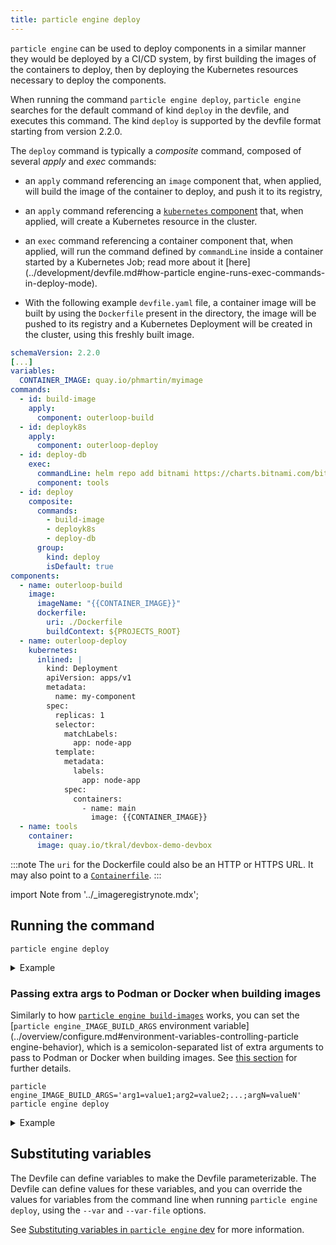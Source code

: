 ```yaml
---
title: particle engine deploy
---
```


`particle engine` can be used to deploy components in a similar manner they would be deployed by a CI/CD system, 
by first building the images of the containers to deploy, then by deploying the Kubernetes resources
necessary to deploy the components.

When running the command `particle engine deploy`, `particle engine` searches for the default command of kind `deploy` in the devfile, and executes this command.
The kind `deploy` is supported by the devfile format starting from version 2.2.0.

The `deploy` command is typically a *composite* command, composed of several *apply* and *exec* commands:
- an `apply` command referencing an `image` component that, when applied, will build the image of the container to deploy, and push it to its registry,
- an `apply` command referencing a [`kubernetes` component](https://devfile.io/docs/2.2.0/defining-kubernetes-resources) that, when applied, will create a Kubernetes resource in the cluster.
- an `exec` command referencing a container component that, when applied, will run the command defined by `commandLine` inside a container started by a Kubernetes Job; read more about it [here](../development/devfile.md#how-particle engine-runs-exec-commands-in-deploy-mode).

- With the following example `devfile.yaml` file, a container image will be built by using the `Dockerfile` present in the directory,
the image will be pushed to its registry and a Kubernetes Deployment will be created in the cluster, using this freshly built image.

```yaml
schemaVersion: 2.2.0
[...]
variables:
  CONTAINER_IMAGE: quay.io/phmartin/myimage
commands:
  - id: build-image
    apply:
      component: outerloop-build
  - id: deployk8s
    apply:
      component: outerloop-deploy
  - id: deploy-db
    exec:
      commandLine: helm repo add bitnami https://charts.bitnami.com/bitnami && helm install my-db bitnami/postgresql
      component: tools
  - id: deploy
    composite:
      commands:
        - build-image
        - deployk8s
        - deploy-db
      group:
        kind: deploy
        isDefault: true
components:
  - name: outerloop-build
    image:
      imageName: "{{CONTAINER_IMAGE}}"
      dockerfile:
        uri: ./Dockerfile
        buildContext: ${PROJECTS_ROOT}
  - name: outerloop-deploy
    kubernetes:
      inlined: |
        kind: Deployment
        apiVersion: apps/v1
        metadata:
          name: my-component
        spec:
          replicas: 1
          selector:
            matchLabels:
              app: node-app
          template:
            metadata:
              labels:
                app: node-app
            spec:
              containers:
                - name: main
                  image: {{CONTAINER_IMAGE}}
  - name: tools
    container:
      image: quay.io/tkral/devbox-demo-devbox
```

:::note
The `uri` for the Dockerfile could also be an HTTP or HTTPS URL.
It may also point to a [`Containerfile`](https://www.mankier.com/5/Containerfile).
:::

import Note from '../_imageregistrynote.mdx';

<Note />

## Running the command
```shell
particle engine deploy
```
<details>
<summary>Example</summary>

```shell
$ particle engine deploy
  __
 /  \__     Deploying the application using my-nodejs Devfile
 \__/  \    Namespace: my-percona-server-mongodb-operator
 /  \__/    particle engine version: v3.0.0-rc1
 \__/

↪ Building & Pushing Container: quay.io/phmartin/myimage
 •  Building image locally  ...
STEP 1/7: FROM quay.io/phmartin/node:17
STEP 2/7: WORKDIR /usr/src/app
--> Using cache b18c8d9f4c739a91e5430f235b7beaac913250bec8bfcae531a8e93c750cea87
--> b18c8d9f4c7
STEP 3/7: COPY package*.json ./
--> Using cache cd151181cd9b2c69fc938eb89f3f71d0327d27ffba53c54247a105733cb36217
--> cd151181cd9
STEP 4/7: RUN npm install
--> Using cache 72b79a4f76ab0f9665653a974f5c667b1cb964c89c58e71aa4817b1055b1c473
--> 72b79a4f76a
STEP 5/7: COPY . .
--> 5c81f92690e
STEP 6/7: EXPOSE 8080
--> 9892b562a8a
STEP 7/7: CMD [ "node", "server.js" ]
COMMIT quay.io/phmartin/myimage
--> 7578e3e3667
Successfully tagged quay.io/phmartin/myimage:latest
7578e3e36676418853c579063dd190c9d736114ca414e28c8646880b446a1618
 ✓  Building image locally [2s]
 •  Pushing image to container registry  ...
Getting image source signatures
Copying blob 0b3c02b5d746 skipped: already exists
Copying blob 62a747bf1719 skipped: already exists
Copying blob 650b52851ab5 done
Copying blob 013fc0144002 skipped: already exists
Copying blob aef6a4d33347 skipped: already exists
Copying config 7578e3e366 done
Writing manifest to image destination
Storing signatures
 ✓  Pushing image to container registry [22s]

↪ Deploying Kubernetes Component: my-component
 ✓  Creating kind Deployment 

↪ Executing command:
 ✓  Executing command in container (command: deploy-db) [12s]

Your Devfile has been successfully deployed

```
</details>

### Passing extra args to Podman or Docker when building images

Similarly to how [`particle engine build-images`](build-images.md#passing-extra-args-to-podman-or-docker) works, you can set the [`particle engine_IMAGE_BUILD_ARGS` environment variable](../overview/configure.md#environment-variables-controlling-particle engine-behavior),
which is a semicolon-separated list of extra arguments to pass to Podman or Docker when building images.
See [this section](build-images.md#passing-extra-args-to-podman-or-docker) for further details.

```shell
particle engine_IMAGE_BUILD_ARGS='arg1=value1;arg2=value2;...;argN=valueN' particle engine deploy
```

<details>
<summary>Example</summary>

```shell
$ particle engine_IMAGE_BUILD_ARGS='--platform=linux/amd64;--build-arg=MY_ARG=my_value' particle engine deploy

  __                                                                                                                                                                                           
 /  \__     Running the application in Deploy mode using my-nodejs-app Devfile                                                                                                          
 \__/  \    Namespace: default                                                                                                                                                                 
 /  \__/    particle engine version: v3.10.0                                                                                                                                                               
 \__/
                                                                                                  
 ⚠  You are using "default" namespace, particle engine may not work as expected in the default namespace.                                                         
 ⚠  You may set a new namespace by running `particle engine create namespace <name>`, or set an existing one by running `particle engine set namespace <name>`

↪ Building Image: localhost:5000/nodejs-particle engine-example
 •  Building image locally  ...
[1/2] STEP 1/4: FROM registry.access.redhat.com/ubi8/nodejs-14:latest
[1/2] STEP 2/4: RUN echo XXX $MY_ARG
--> Using cache cbd3ef1317b96dbef4c9ab3646df49d3770831516c3b5c9f1e15687d67bc8803
--> cbd3ef1317b9
[1/2] STEP 3/4: COPY package*.json ./
--> Using cache de4a08bf2632ef49339beeda4ba50eb6e8a9b7524ffd5717fdcc372c15003b61
--> de4a08bf2632
[1/2] STEP 4/4: RUN npm install --production
--> Using cache 5a37e2783e140582da7ac4e241790e6e2052826c07f46cc0053801f4580e728c
--> 5a37e2783e14
[2/2] STEP 1/6: FROM registry.access.redhat.com/ubi8/nodejs-14-minimal:latest
[2/2] STEP 2/6: COPY --from=0 /opt/app-root/src/node_modules /opt/app-root/src/node_modules
--> Using cache 8779f5d3753baec5961b5ae017d8246b2674eb70f3c5607e4060f6b38e07c182
--> 8779f5d3753b
[2/2] STEP 3/6: COPY . /opt/app-root/src
--> 6ea250968b12
[2/2] STEP 4/6: ENV NODE_ENV production
--> 0bf4dd6605e9
[2/2] STEP 5/6: ENV PORT 3000
--> deea4247dd08
[2/2] STEP 6/6: CMD ["npm", "start"]
[2/2] COMMIT localhost:5000/nodejs-particle engine-example
--> eebc7c012506
Successfully tagged localhost:5000/nodejs-particle engine-example:latest
eebc7c01250682bf4e1e9544de1434d5edb90a51cf2d3e96f0faab354918bedb
 ✓  Building image locally [3s]
 •  Pushing image to container registry  ...
Getting image source signatures
Copying blob 4577dc5a9258 skipped: already exists  
Copying blob 6c30129af541 skipped: already exists  
Copying blob e48a40635da9 skipped: already exists  
Copying blob 1a5c88cd67e6 skipped: already exists  
Copying config a4bda6ab2b done  
Writing manifest to image destination
Storing signatures
 ✓  Pushing image to container registry [72ms]

↪ Deploying Kubernetes Component: my-component
 ✓  Creating kind Deployment 

↪ Executing command:
 ✓  Executing command in container (command: deploy-db) [12s]

Your Devfile has been successfully deployed
```
</details>


## Substituting variables

The Devfile can define variables to make the Devfile parameterizable. The Devfile can define values for these variables, and you 
can override the values for variables from the command line when running `particle engine deploy`, using the `--var` and `--var-file` options.

See [Substituting variables in `particle engine` dev](dev.md#substituting-variables) for more information.
